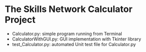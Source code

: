 # The Skills Network Calculator Project
  - Calculator.py: simple program running from Terminal
  - CalculatorWithGUI.py: GUI implementation with Tkinter library
  - test_Calculator.py: automated Unit test file for Calculator.py
